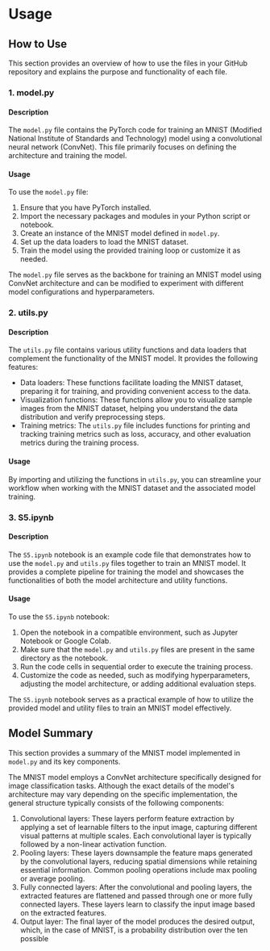 # Usage

## How to Use

This section provides an overview of how to use the files in your GitHub repository and explains the purpose and functionality of each file.

### 1. model.py

#### Description

The `model.py` file contains the PyTorch code for training an MNIST (Modified National Institute of Standards and Technology) model using a convolutional neural network (ConvNet). This file primarily focuses on defining the architecture and training the model.

#### Usage

To use the `model.py` file:

1. Ensure that you have PyTorch installed.
2. Import the necessary packages and modules in your Python script or notebook.
3. Create an instance of the MNIST model defined in `model.py`.
4. Set up the data loaders to load the MNIST dataset.
5. Train the model using the provided training loop or customize it as needed.

The `model.py` file serves as the backbone for training an MNIST model using ConvNet architecture and can be modified to experiment with different model configurations and hyperparameters.

### 2. utils.py

#### Description

The `utils.py` file contains various utility functions and data loaders that complement the functionality of the MNIST model. It provides the following features:

- Data loaders: These functions facilitate loading the MNIST dataset, preparing it for training, and providing convenient access to the data.
- Visualization functions: These functions allow you to visualize sample images from the MNIST dataset, helping you understand the data distribution and verify preprocessing steps.
- Training metrics: The `utils.py` file includes functions for printing and tracking training metrics such as loss, accuracy, and other evaluation metrics during the training process.

#### Usage

By importing and utilizing the functions in `utils.py`, you can streamline your workflow when working with the MNIST dataset and the associated model training.

### 3. S5.ipynb

#### Description

The `S5.ipynb` notebook is an example code file that demonstrates how to use the `model.py` and `utils.py` files together to train an MNIST model. It provides a complete pipeline for training the model and showcases the functionalities of both the model architecture and utility functions.

#### Usage

To use the `S5.ipynb` notebook:

1. Open the notebook in a compatible environment, such as Jupyter Notebook or Google Colab.
2. Make sure that the `model.py` and `utils.py` files are present in the same directory as the notebook.
3. Run the code cells in sequential order to execute the training process.
4. Customize the code as needed, such as modifying hyperparameters, adjusting the model architecture, or adding additional evaluation steps.

The `S5.ipynb` notebook serves as a practical example of how to utilize the provided model and utility files to train an MNIST model effectively.

## Model Summary

This section provides a summary of the MNIST model implemented in `model.py` and its key components.

The MNIST model employs a ConvNet architecture specifically designed for image classification tasks. Although the exact details of the model's architecture may vary depending on the specific implementation, the general structure typically consists of the following components:

1. Convolutional layers: These layers perform feature extraction by applying a set of learnable filters to the input image, capturing different visual patterns at multiple scales. Each convolutional layer is typically followed by a non-linear activation function.
2. Pooling layers: These layers downsample the feature maps generated by the convolutional layers, reducing spatial dimensions while retaining essential information. Common pooling operations include max pooling or average pooling.
3. Fully connected layers: After the convolutional and pooling layers, the extracted features are flattened and passed through one or more fully connected layers. These layers learn to classify the input image based on the extracted features.
4. Output layer: The final layer of the model produces the desired output, which, in the case of MNIST, is a probability distribution over the ten possible
